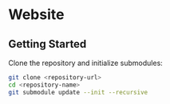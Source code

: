 # Website

## Getting Started

Clone the repository and initialize submodules:

```bash
git clone <repository-url>
cd <repository-name>
git submodule update --init --recursive
```

